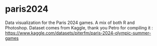 # paris2024
Data visualization for the Paris 2024 games. A mix of both R and Photoshop. Dataset comes from Kaggle, thank you Petro for compiling it : https://www.kaggle.com/datasets/piterfm/paris-2024-olympic-summer-games
